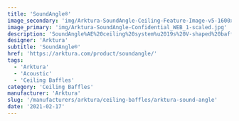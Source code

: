 ```yaml
---
title: 'SoundAngle®'
image_secondary: 'img/Arktura-SoundAngle-Ceiling-Feature-Image-v5-1600x1600.png'
image_primary: 'img/Arktura-SoundAngle-Confidential_WEB_1-scaled.jpg'
description: 'SoundAngle%AE%20ceiling%20system%u2019s%20V-shaped%20baffles%20offer%20a%20scalable%20way%20to%20add%20dimensionality%20and%20decrease%20acoustical%20reverberations%20across%20spaces.%20Its%20angled%20face%20design%20and%20construction%20from%20our%20Soft%20Sound%AE%20acoustical%20material%20combine%20to%20dramatically%20reduce%20noise%20from%20all%20directions.%20SoundAngle%AE%20can%20be%20configured%20in%20numerous%20ways%20to%20adapt%20to%20existing%20structural%20elements%20and%20fit%20your%20design%20vision.%20Choose%20from%20two%20depths%20and%20a%20range%20of%20lengths%2C%20all%20available%20in%20a%20variety%20of%20colors%20and%20finishes%2C%20including%20wood-grain%20textures.'
designer: 'Arktura'
subtitle: 'SoundAngle®'
href: 'https://arktura.com/product/soundangle/'
tags:
  - 'Arktura'
  - 'Acoustic'
  - 'Ceiling Baffles'
category: 'Ceiling Baffles'
manufacturer: 'Arktura'
slug: '/manufacturers/arktura/ceiling-baffles/arktura-sound-angle'
date: '2021-02-17'
---
```

